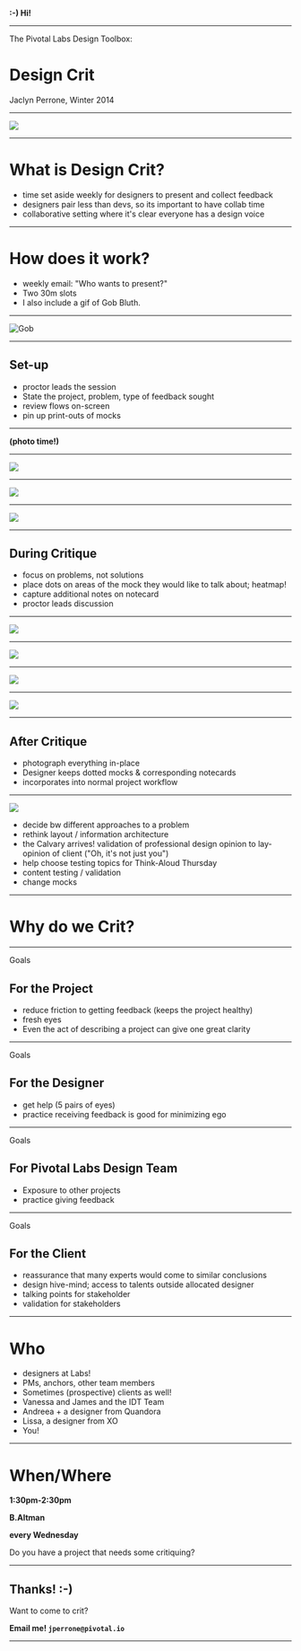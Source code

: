 **:-) Hi!**

---

The Pivotal Labs Design Toolbox:

# Design Crit

Jaclyn Perrone, Winter 2014

---

![](images/Invision_PivotalLabs_081314_0374_a.JPG)

---

# What is Design Crit?
- time set aside weekly for designers to present and collect feedback
- designers pair less than devs, so its important to have collab time
- collaborative setting where it's clear everyone has a design voice

---

# How does it work?
- weekly email: "Who wants to present?"
- Two 30m slots
- I also include a gif of Gob Bluth.

---

![Gob](images/gob.gif)

---

## Set-up

- proctor leads the session
- State the project, problem, type of feedback sought
- review flows on-screen
- pin up print-outs of mocks

---

**(photo time!)**

---

![](images/Invision_PivotalLabs_081314_0366_a.JPG)

---

![](images/Invision_PivotalLabs_081314_0388_a.JPG)

---

![](images/Invision_PivotalLabs_081314_0423_a.JPG)

---

## During Critique

- focus on problems, not solutions
- place dots on areas of the mock they would like to talk about; heatmap!
- capture additional notes on notecard
- proctor leads discussion

<!-- - Each of their dot has their initials, plus a number for reference (ie. JP1, JP2, etc)
- They then jot down a corresponding note on the notecard for the discussion (ie. JP1 - Unsure what this button does)
- After 10 minutes, the moderator uses the dots to lead the discussion for another 10-15 minutes (ie. Josh, you have a #5 dot over on the sign up modal...Anything you'd like to say about that)
- At the end of the session the presenter walks away with their dotted mockups and notecards to go along with them
- Then Designer 2 presents...wash rinse repeat -->

---

![](images/Invision_PivotalLabs_081314_0439_a.JPG)

---

![](images/Invision_PivotalLabs_081314_0450_a.JPG)

---

![](images/Invision_PivotalLabs_081314_0454_a.JPG)

---

![](images/Invision_PivotalLabs_081314_0378_a.JPG)

---

## After Critique

- photograph everything in-place
- Designer keeps dotted mocks & corresponding notecards
- incorporates into normal project workflow

---

![](images/result.jpg)

- decide bw different approaches to a problem
- rethink layout / information architecture
- the Calvary arrives! validation of professional design opinion to lay-opinion of client ("Oh, it's not just you")
- help choose testing topics for Think-Aloud Thursday
- content testing / validation
- change mocks

---

# Why do we Crit?

---

Goals

## For the Project
- reduce friction to getting feedback (keeps the project healthy)
- fresh eyes
- Even the act of describing a project can give one great clarity

---

Goals

## For the Designer
- get help (5 pairs of eyes)
- practice receiving feedback is good for minimizing ego

---

Goals

## For Pivotal Labs Design Team
- Exposure to other projects
- practice giving feedback

---

Goals

## For the Client

- reassurance that many experts would come to similar conclusions
- design hive-mind; access to talents outside allocated designer
- talking points for stakeholder
- validation for stakeholders

---

# Who

- designers at Labs!
- PMs, anchors, other team members
- Sometimes (prospective) clients as well!
- Vanessa and James and the IDT Team
- Andreea + a designer from Quandora
- Lissa, a designer from XO
- You!

---

# When/Where

**1:30pm-2:30pm**

**B.Altman**

**every Wednesday**


Do you have a project that needs some critiquing?


---

## Thanks! :-)

Want to come to crit?

**Email me! `jperrone@pivotal.io`**

---
<script src="js/impressConsole.js"></script>
<script src="js/jquery.js"></script>

<script>
  $(document).ready(function(){
     $("ul").wrap("<div class='notes'></div>");
     // $("li strong").wrap("<div class='notes'></div>");
     impressConsole().init();
     // impressConsole().open(); // for console to open automatically
   });
</script>
